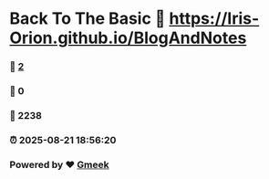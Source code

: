 # Back To The Basic :link: https://Iris-Orion.github.io/BlogAndNotes 
### :page_facing_up: [2](https://Iris-Orion.github.io/BlogAndNotes/tag.html) 
### :speech_balloon: 0 
### :hibiscus: 2238 
### :alarm_clock: 2025-08-21 18:56:20 
### Powered by :heart: [Gmeek](https://github.com/Meekdai/Gmeek)
